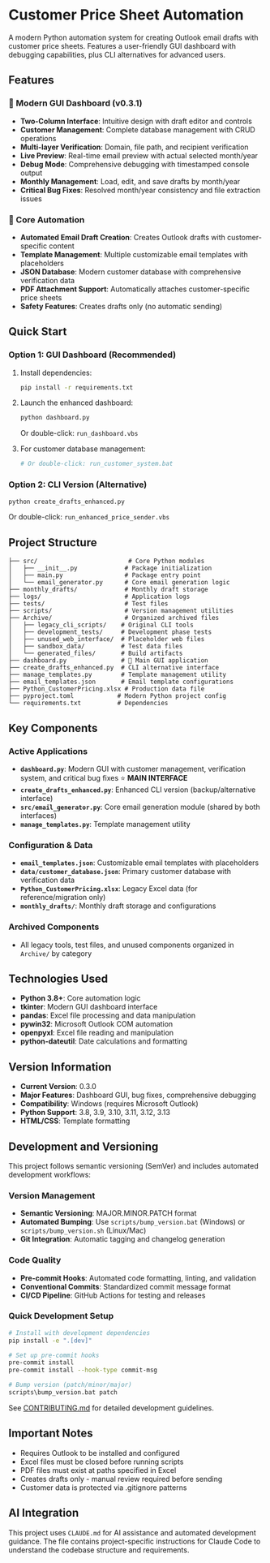 # Customer Price Sheet Automation

A modern Python automation system for creating Outlook email drafts with customer price sheets. Features a user-friendly GUI dashboard with debugging capabilities, plus CLI alternatives for advanced users.

## Features

### 🎯 Modern GUI Dashboard (v0.3.1)
- **Two-Column Interface**: Intuitive design with draft editor and controls
- **Customer Management**: Complete database management with CRUD operations
- **Multi-layer Verification**: Domain, file path, and recipient verification
- **Live Preview**: Real-time email preview with actual selected month/year
- **Debug Mode**: Comprehensive debugging with timestamped console output
- **Monthly Management**: Load, edit, and save drafts by month/year
- **Critical Bug Fixes**: Resolved month/year consistency and file extraction issues

### 🔧 Core Automation
- **Automated Email Draft Creation**: Creates Outlook drafts with customer-specific content
- **Template Management**: Multiple customizable email templates with placeholders
- **JSON Database**: Modern customer database with comprehensive verification data
- **PDF Attachment Support**: Automatically attaches customer-specific price sheets
- **Safety Features**: Creates drafts only (no automatic sending)

## Quick Start

### Option 1: GUI Dashboard (Recommended)
1. Install dependencies:
   ```bash
   pip install -r requirements.txt
   ```

2. Launch the enhanced dashboard:
   ```bash
   python dashboard.py
   ```
   Or double-click: `run_dashboard.vbs`

3. For customer database management:
   ```bash
   # Or double-click: run_customer_system.bat
   ```

### Option 2: CLI Version (Alternative)
```bash
python create_drafts_enhanced.py
```
Or double-click: `run_enhanced_price_sender.vbs`

## Project Structure

```
├── src/                         # Core Python modules
│   ├── __init__.py             # Package initialization
│   ├── main.py                 # Package entry point
│   └── email_generator.py      # Core email generation logic
├── monthly_drafts/             # Monthly draft storage
├── logs/                       # Application logs
├── tests/                      # Test files
├── scripts/                    # Version management utilities
├── Archive/                    # Organized archived files
│   ├── legacy_cli_scripts/    # Original CLI tools
│   ├── development_tests/     # Development phase tests
│   ├── unused_web_interface/  # Placeholder web files
│   ├── sandbox_data/          # Test data files
│   └── generated_files/       # Build artifacts
├── dashboard.py               # 🎯 Main GUI application
├── create_drafts_enhanced.py  # CLI alternative interface
├── manage_templates.py        # Template management utility
├── email_templates.json       # Email template configurations
├── Python_CustomerPricing.xlsx # Production data file
├── pyproject.toml            # Modern Python project config
└── requirements.txt          # Dependencies
```

## Key Components

### Active Applications
- **`dashboard.py`**: Modern GUI with customer management, verification system, and critical bug fixes ⭐ **MAIN INTERFACE**
- **`create_drafts_enhanced.py`**: Enhanced CLI version (backup/alternative interface)
- **`src/email_generator.py`**: Core email generation module (shared by both interfaces)
- **`manage_templates.py`**: Template management utility

### Configuration & Data
- **`email_templates.json`**: Customizable email templates with placeholders
- **`data/customer_database.json`**: Primary customer database with verification data
- **`Python_CustomerPricing.xlsx`**: Legacy Excel data (for reference/migration only)
- **`monthly_drafts/`**: Monthly draft storage and configurations

### Archived Components
- All legacy tools, test files, and unused components organized in `Archive/` by category

## Technologies Used

- **Python 3.8+**: Core automation logic
- **tkinter**: Modern GUI dashboard interface
- **pandas**: Excel file processing and data manipulation
- **pywin32**: Microsoft Outlook COM automation
- **openpyxl**: Excel file reading and manipulation
- **python-dateutil**: Date calculations and formatting

## Version Information

- **Current Version**: 0.3.0
- **Major Features**: Dashboard GUI, bug fixes, comprehensive debugging
- **Compatibility**: Windows (requires Microsoft Outlook)
- **Python Support**: 3.8, 3.9, 3.10, 3.11, 3.12, 3.13
- **HTML/CSS**: Template formatting

## Development and Versioning

This project follows semantic versioning (SemVer) and includes automated development workflows:

### Version Management
- **Semantic Versioning**: MAJOR.MINOR.PATCH format
- **Automated Bumping**: Use `scripts/bump_version.bat` (Windows) or `scripts/bump_version.sh` (Linux/Mac)
- **Git Integration**: Automatic tagging and changelog generation

### Code Quality
- **Pre-commit Hooks**: Automated code formatting, linting, and validation
- **Conventional Commits**: Standardized commit message format
- **CI/CD Pipeline**: GitHub Actions for testing and releases

### Quick Development Setup
```bash
# Install with development dependencies
pip install -e ".[dev]"

# Set up pre-commit hooks
pre-commit install
pre-commit install --hook-type commit-msg

# Bump version (patch/minor/major)
scripts\bump_version.bat patch
```

See [CONTRIBUTING.md](CONTRIBUTING.md) for detailed development guidelines.

## Important Notes

- Requires Outlook to be installed and configured
- Excel files must be closed before running scripts
- PDF files must exist at paths specified in Excel
- Creates drafts only - manual review required before sending
- Customer data is protected via .gitignore patterns

## AI Integration

This project uses `CLAUDE.md` for AI assistance and automated development guidance. The file contains project-specific instructions for Claude Code to understand the codebase structure and requirements.